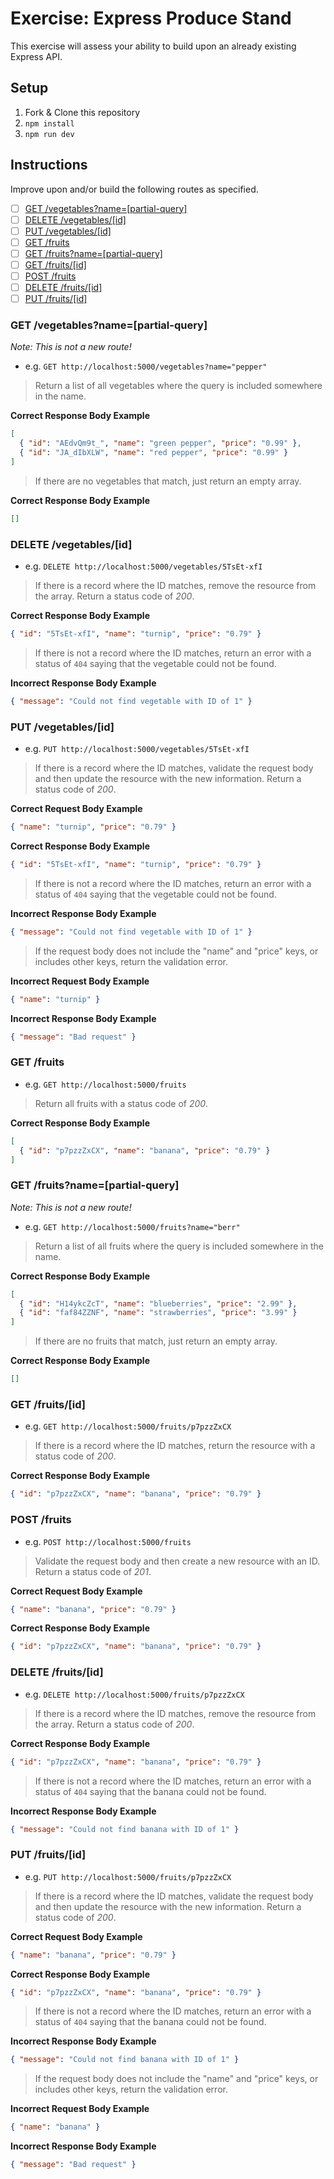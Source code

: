 # Exercise: Express Produce Stand

This exercise will assess your ability to build upon an already existing Express API.

## Setup

1. Fork & Clone this repository
1. `npm install`
1. `npm run dev`

## Instructions

Improve upon and/or build the following routes as specified.

+ [ ] [GET /vegetables?name=[partial-query]](#get-vegetablesnamepartial-query)
+ [ ] [DELETE /vegetables/[id]](#delete-vegetablesid)
+ [ ] [PUT /vegetables/[id]](#put-vegetablesid)
+ [ ] [GET /fruits](#get-fruits)
+ [ ] [GET /fruits?name=[partial-query]](#get-fruitsnamepartial-query)
+ [ ] [GET /fruits/[id]](#get-fruitsid)
+ [ ] [POST /fruits](#post-fruitsid)
+ [ ] [DELETE /fruits/[id]](#delete-fruitsid)
+ [ ] [PUT /fruits/[id]](#put-fruitsid)

### GET /vegetables?name=[partial-query]

_Note: This is not a new route!_

* e.g. `GET http://localhost:5000/vegetables?name="pepper"`

> Return a list of all vegetables where the query is included somewhere in the name.

**Correct Response Body Example**
```json
[
  { "id": "AEdvQm9t_", "name": "green pepper", "price": "0.99" },
  { "id": "JA_dIbXLW", "name": "red pepper", "price": "0.99" }
]
```

> If there are no vegetables that match, just return an empty array.

**Correct Response Body Example**
```json
[]
```

### DELETE /vegetables/[id]

* e.g. `DELETE http://localhost:5000/vegetables/5TsEt-xfI`

> If there is a record where the ID matches, remove the resource from the array. Return a status code of *200*.

**Correct Response Body Example**
```json
{ "id": "5TsEt-xfI", "name": "turnip", "price": "0.79" }
```

> If there is not a record where the ID matches, return an error with a status of `404` saying that the vegetable could not be found.

**Incorrect Response Body Example**
```json
{ "message": "Could not find vegetable with ID of 1" }
```

### PUT /vegetables/[id]

* e.g. `PUT http://localhost:5000/vegetables/5TsEt-xfI`

> If there is a record where the ID matches, validate the request body and then update the resource with the new information. Return a status code of *200*.

**Correct Request Body Example**
```json
{ "name": "turnip", "price": "0.79" }
```

**Correct Response Body Example**
```json
{ "id": "5TsEt-xfI", "name": "turnip", "price": "0.79" }
```

> If there is not a record where the ID matches, return an error with a status of `404` saying that the vegetable could not be found.

**Incorrect Response Body Example**
```json
{ "message": "Could not find vegetable with ID of 1" }
```

> If the request body does not include the "name" and "price" keys, or includes other keys, return the validation error.

**Incorrect Request Body Example**
```json
{ "name": "turnip" }
```

**Incorrect Response Body Example**
```json
{ "message": "Bad request" }
```

### GET /fruits

* e.g. `GET http://localhost:5000/fruits`

> Return all fruits with a status code of *200*.

**Correct Response Body Example**
```json
[
  { "id": "p7pzzZxCX", "name": "banana", "price": "0.79" }
]
```

### GET /fruits?name=[partial-query]

_Note: This is not a new route!_

* e.g. `GET http://localhost:5000/fruits?name="berr"`

> Return a list of all fruits where the query is included somewhere in the name.

**Correct Response Body Example**
```json
[
  { "id": "H14ykcZcT", "name": "blueberries", "price": "2.99" },
  { "id": "faf84ZZNF", "name": "strawberries", "price": "3.99" }
]
```

> If there are no fruits that match, just return an empty array.

**Correct Response Body Example**
```json
[]
```

### GET /fruits/[id]

* e.g. `GET http://localhost:5000/fruits/p7pzzZxCX`

> If there is a record where the ID matches, return the resource with a status code of *200*.

**Correct Response Body Example**
```json
{ "id": "p7pzzZxCX", "name": "banana", "price": "0.79" }
```

### POST /fruits

* e.g. `POST http://localhost:5000/fruits`

> Validate the request body and then create a new resource with an ID. Return a status code of *201*.

**Correct Request Body Example**
```json
{ "name": "banana", "price": "0.79" }
```

**Correct Response Body Example**
```json
{ "id": "p7pzzZxCX", "name": "banana", "price": "0.79" }
```

### DELETE /fruits/[id]

* e.g. `DELETE http://localhost:5000/fruits/p7pzzZxCX`

> If there is a record where the ID matches, remove the resource from the array. Return a status code of *200*.

**Correct Response Body Example**
```json
{ "id": "p7pzzZxCX", "name": "banana", "price": "0.79" }
```

> If there is not a record where the ID matches, return an error with a status of `404` saying that the banana could not be found.

**Incorrect Response Body Example**
```json
{ "message": "Could not find banana with ID of 1" }
```

### PUT /fruits/[id]

* e.g. `PUT http://localhost:5000/fruits/p7pzzZxCX`

> If there is a record where the ID matches, validate the request body and then update the resource with the new information. Return a status code of *200*.

**Correct Request Body Example**
```json
{ "name": "banana", "price": "0.79" }
```

**Correct Response Body Example**
```json
{ "id": "p7pzzZxCX", "name": "banana", "price": "0.79" }
```

> If there is not a record where the ID matches, return an error with a status of `404` saying that the banana could not be found.

**Incorrect Response Body Example**
```json
{ "message": "Could not find banana with ID of 1" }
```

> If the request body does not include the "name" and "price" keys, or includes other keys, return the validation error.

**Incorrect Request Body Example**
```json
{ "name": "banana" }
```

**Incorrect Response Body Example**
```json
{ "message": "Bad request" }
```